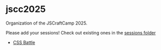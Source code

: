 # jscc2025
Organization of the JSCraftCamp 2025.

Please add your sessions! Check out existing ones in the [sessions folder](./sessions)

- [CSS Battle](./sessions/css-battle)

